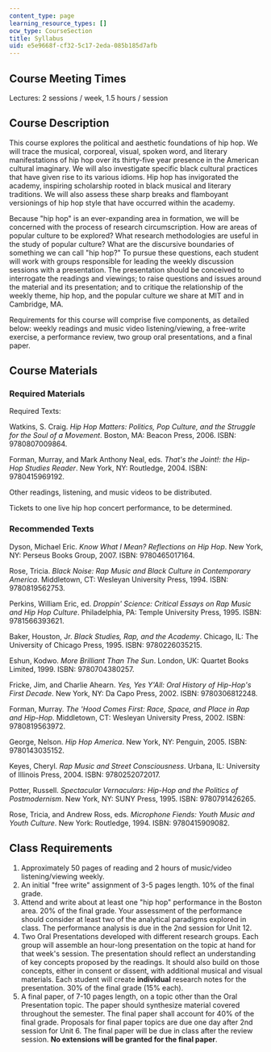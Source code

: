 ```yaml
---
content_type: page
learning_resource_types: []
ocw_type: CourseSection
title: Syllabus
uid: e5e9668f-cf32-5c17-2eda-085b185d7afb
---
```


Course Meeting Times
--------------------

Lectures: 2 sessions / week, 1.5 hours / session

Course Description
------------------

This course explores the political and aesthetic foundations of hip hop. We will trace the musical, corporeal, visual, spoken word, and literary manifestations of hip hop over its thirty-five year presence in the American cultural imaginary. We will also investigate specific black cultural practices that have given rise to its various idioms. Hip hop has invigorated the academy, inspiring scholarship rooted in black musical and literary traditions. We will also assess these sharp breaks and flamboyant versionings of hip hop style that have occurred within the academy.

Because "hip hop" is an ever-expanding area in formation, we will be concerned with the process of research circumscription. How are areas of popular culture to be explored? What research methodologies are useful in the study of popular culture? What are the discursive boundaries of something we can call "hip hop?" To pursue these questions, each student will work with groups responsible for leading the weekly discussion sessions with a presentation. The presentation should be conceived to interrogate the readings and viewings; to raise questions and issues around the material and its presentation; and to critique the relationship of the weekly theme, hip hop, and the popular culture we share at MIT and in Cambridge, MA.

Requirements for this course will comprise five components, as detailed below: weekly readings and music video listening/viewing, a free-write exercise, a performance review, two group oral presentations, and a final paper.

Course Materials
----------------

### Required Materials

Required Texts:

Watkins, S. Craig. _Hip Hop Matters: Politics, Pop Culture, and the Struggle for the Soul of a Movement_. Boston, MA: Beacon Press, 2006. ISBN: 9780807009864.

Forman, Murray, and Mark Anthony Neal, eds. _That's the Joint!: the Hip-Hop Studies Reader_. New York, NY: Routledge, 2004. ISBN: 9780415969192.

Other readings, listening, and music videos to be distributed.

Tickets to one live hip hop concert performance, to be determined.

### Recommended Texts

Dyson, Michael Eric. _Know What I Mean? Reflections on Hip Hop_. New York, NY: Perseus Books Group, 2007. ISBN: 9780465017164.

Rose, Tricia. _Black Noise: Rap Music and Black Culture in Contemporary America_. Middletown, CT: Wesleyan University Press, 1994. ISBN: 9780819562753.

Perkins, William Eric, ed. _Droppin' Science: Critical Essays on Rap Music and Hip Hop Culture_. Philadelphia, PA: Temple University Press, 1995. ISBN: 9781566393621.

Baker, Houston, Jr. _Black Studies, Rap, and the Academy_. Chicago, IL: The University of Chicago Press, 1995. ISBN: 9780226035215.

Eshun, Kodwo. _More Brilliant Than The Sun_. London, UK: Quartet Books Limited, 1999. ISBN: 9780704380257.

Fricke, Jim, and Charlie Ahearn. _Yes, Yes Y'All: Oral History of Hip-Hop's First Decade_. New York, NY: Da Capo Press, 2002. ISBN: 9780306812248.

Forman, Murray. _The 'Hood Comes First: Race, Space, and Place in Rap and Hip-Hop_. Middletown, CT: Wesleyan University Press, 2002. ISBN: 9780819563972.

George, Nelson. _Hip Hop America_. New York, NY: Penguin, 2005. ISBN: 9780143035152.

Keyes, Cheryl. _Rap Music and Street Consciousness_. Urbana, IL: University of Illinois Press, 2004. ISBN: 9780252072017.

Potter, Russell. _Spectacular Vernaculars: Hip-Hop and the Politics of Postmodernism_. New York, NY: SUNY Press, 1995. ISBN: 9780791426265.

Rose, Tricia, and Andrew Ross, eds. _Microphone Fiends: Youth Music and Youth Culture_. New York: Routledge, 1994. ISBN: 9780415909082.

Class Requirements
------------------

1.  Approximately 50 pages of reading and 2 hours of music/video listening/viewing weekly.
2.  An initial "free write" assignment of 3-5 pages length. 10% of the final grade.
3.  Attend and write about at least one "hip hop" performance in the Boston area. 20% of the final grade. Your assessment of the performance should consider at least two of the analytical paradigms explored in class. The performance analysis is due in the 2nd session for Unit 12.
4.  Two Oral Presentations developed with different research groups. Each group will assemble an hour-long presentation on the topic at hand for that week's session. The presentation should reflect an understanding of key concepts proposed by the readings. It should also build on those concepts, either in consent or dissent, with additional musical and visual materials. Each student will create **individual** research notes for the presentation. 30% of the final grade (15% each).
5.  A final paper, of 7-10 pages length, on a topic other than the Oral Presentation topic. The paper should synthesize material covered throughout the semester. The final paper shall account for 40% of the final grade. Proposals for final paper topics are due one day after 2nd session for Unit 6. The final paper will be due in class after the review session. **No extensions will be granted for the final paper**.